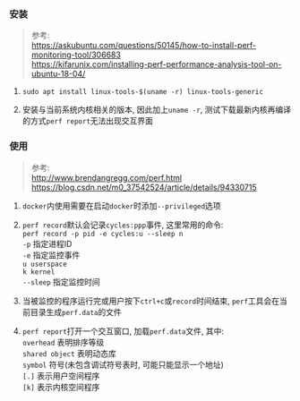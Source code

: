 ### 安装
>参考:<br>
https://askubuntu.com/questions/50145/how-to-install-perf-monitoring-tool/306683<br>
https://kifarunix.com/installing-perf-performance-analysis-tool-on-ubuntu-18-04/<br>

1. `sudo apt install linux-tools-$(uname -r) linux-tools-generic`<br>

2. 安装与当前系统内核相关的版本, 因此加上`uname -r`, 测试下载最新内核再编译的方式`perf report`无法出现交互界面<br>

### 使用
>参考:<br>
http://www.brendangregg.com/perf.html<br>
https://blog.csdn.net/m0_37542524/article/details/94330715<br>

1. `docker`内使用需要在启动`docker`时添加`--privileged`选项<br>

2. `perf record`默认会记录`cycles:ppp`事件, 这里常用的命令:<br>
`perf record -p pid -e cycles:u --sleep n`<br>
`-p` 指定进程ID<br>
`-e` 指定监控事件<br>
`u userspace`<br>
`k kernel`<br>
`--sleep` 指定监控时间<br>

3. 当被监控的程序运行完或用户按下`ctrl+c`或`record`时间结束, `perf`工具会在当前目录生成`perf.data`的文件<br>

4. `perf report`打开一个交互窗口, 加载`perf.data`文件, 其中:<br>
`overhead` 表明排序等级<br>
`shared object` 表明动态库<br>
`symbol` 符号(未包含调试符号表时, 可能只能显示一个地址)<br>
`[.]` 表示用户空间程序<br>
`[k]` 表示内核空间程序<br>